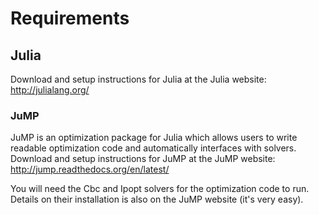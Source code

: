 # Requirements
## Julia
Download and setup instructions for Julia at the Julia website: http://julialang.org/

### JuMP
JuMP is an optimization package for Julia which allows users to write readable optimization code and automatically interfaces with solvers. Download and setup instructions for JuMP at the JuMP website: http://jump.readthedocs.org/en/latest/

You will need the Cbc and Ipopt solvers for the optimization code to run. Details on their installation is also on the JuMP website (it's very easy).
